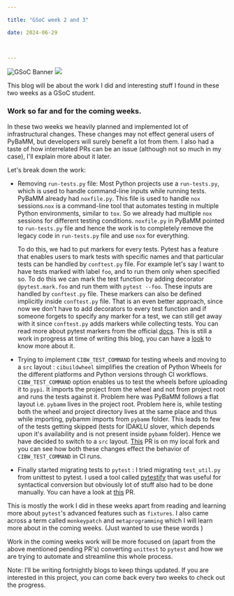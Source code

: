 ```yaml
---

title: "GSoC week 2 and 3"

date: 2024-06-29

  

---
```


![GSoC Banner](/GSoC_Banner.png)
<img src = "/GSoC_Banner.png">

This blog will be about the work I did and interesting stuff I found in these two weeks as a GSoC student.

### Work so far and for the coming weeks.

In these two weeks we heavily planned and implemented lot of infrastructural changes. These changes may not effect general users of PyBaMM, but 
developers will surely benefit a lot from them. I also had a taste of how interrelated PRs can be an issue (although not so much in my case), I'll
explain more about it later.

Let's break down the work:

- Removing `run-tests.py` file: Most Python projects use a `run-tests.py`, which is used to handle command-line inputs while running tests. PyBaMM already had 
`noxfile.py`. This file is used to handle `nox` sessions.`nox` is a command-line tool that automates testing in multiple Python environments, similar to `tox`. So
we already had multiple `nox` sessions for different testing conditions. `noxfile.py` in PyBaMM pointed to `run-tests.py` file and hence the work is to completely remove the legacy code in `run-tests.py` file and use `nox` for everything. 
  

  To do this, we had to put markers for every tests. Pytest has a feature that enables users to mark tests with specific names and that particular tests can be 
  handled by `conftest.py` file. For example let's say I want to have tests marked with label `foo`, and to run them only when specified so. To do this we can mark 
  the test function by adding decorator `@pytest.mark.foo` and run them with `pytest --foo`. These inputs are handled by `conftest.py` file. These markers can also be defined implicitly inside `conftest.py` file. That is an even better approach, since now we don't have to add decorators to every test function and if someone 
  forgets to specify any marker for a test, we can still get away with it since `conftest.py` adds markers while collecting tests. You can read more about pytest markers from the official [docs](https://docs.pytest.org/en/7.1.x/example/markers.html#:~:text=with%20parametrize.-,Custom%20marker%20and%20command%20line%20option%20to%20control%20test%20runs,-%C2%B6). This is still a work in progress at time of writing this blog, you can have a [look](https://github.com/pybamm-team/PyBaMM/pull/4180) to know more about it.


- Trying to implement `CIBW_TEST_COMMAND` for testing wheels and moving to a `src` layout : `cibuildwheel` simplifies the creation of Python Wheels for the different platforms and Python versions through CI workflows. `CIBW_TEST_COMMAND` option enables us to test the wheels before uploading it to `pypi`. It imports the project from the wheel and not from project root and runs the tests against it. Problem here was PyBaMM follows a flat layout i.e. `pybamm` lives in the project root. Problem here is, while testing both the wheel and project directory lives at the same place and thus while importing, pybamm imports from `pybamm` folder. This leads to few of the tests getting skipped (tests for IDAKLU slover, which depends upon it's availability and is not present inside `pybamm` folder). Hence we have decided to switch to a `src` layout. [This](https://github.com/prady0t/PyBaMM/pull/1) PR is on my local fork and you can see how both these changes effect the behavior of `CIBW_TEST_COMMAND` in CI runs.

- Finally started migrating tests to `pytest` : I tried migrating `test_util.py` from unittest to pytest. I used a tool called [pytestify](https://github.com/dannysepler/pytestify) that was useful for syntactical conversion but obviously lot of stuff also had to be done manually. You can have a look at [this](https://github.com/pybamm-team/PyBaMM/pull/4214) PR.

This is mostly the work I did in these weeks apart from reading and learning more about `pytest`'s advanced features such as `fixtures`. I also came across a term called `monkeypatch` and `metaprogramming` which I will learn more about in the coming weeks. (Just wanted to use these words )

Work in the coming weeks work will be more focused on (apart from the above mentioned pending PR's) converting `unittest` to `pytest` and how we are trying to automate and streamline this whole process.

Note: I’ll be writing fortnightly blogs to keep things updated. If you are interested in this project, you can come back every two weeks to check out the progress.